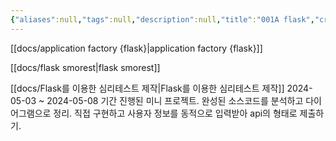 ```yaml
---
{"aliases":null,"tags":null,"description":null,"title":"001A flask","created":"2024-03-11T13:50:09","updated":"2024-05-05T19:39:51","dg-publish":true,"permalink":"/docs/index/001A flask/","dgPassFrontmatter":true}
---
```


[[docs/application factory {flask}\|application factory {flask}]]  

[[docs/flask smorest\|flask smorest]]

[[docs/Flask를 이용한 심리테스트 제작\|Flask를 이용한 심리테스트 제작]] 2024-05-03 ~ 2024-05-08 기간 진행된 미니 프로젝트. 완성된 소스코드를 분석하고 다이어그램으로 정리. 직접 구현하고 사용자 정보를 동적으로 입력받아 api의 형태로 제출하기.
